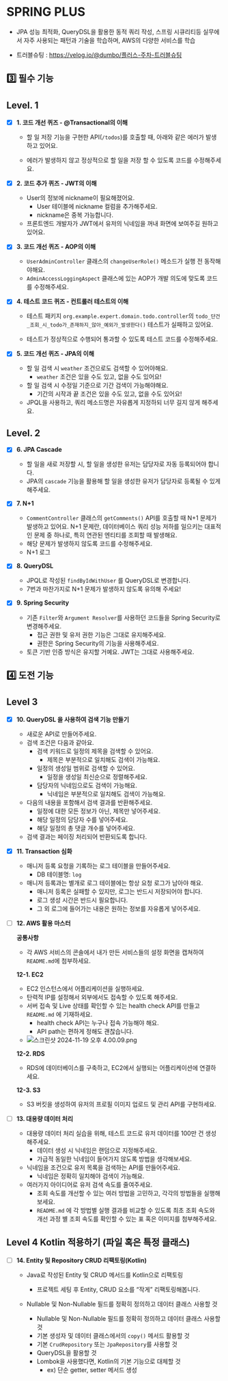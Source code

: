 # SPRING PLUS
- JPA 성능 최적화, QueryDSL을 활용한 동적 쿼리 작성, 스프링 시큐리티등 실무에서 자주 사용되는 패턴과 기술을 학습하며, AWS의 다양한 서비스를 학습

- 트러블슈팅 : https://velog.io/@dumbo/플러스-주차-트러블슈팅

## 3️⃣ 필수 기능
## Level. 1
- [x] **1. 코드 개선 퀴즈 - @Transactional의 이해**

  - 할 일 저장 기능을 구현한 API(`/todos`)를 호출할 때, 아래와 같은 에러가 발생하고 있어요.

  - 에러가 발생하지 않고 정상적으로 할 일을 저장 할 수 있도록 코드를 수정해주세요.


- [x] **2. 코드 추가 퀴즈 - JWT의 이해**
  - User의 정보에 nickname이 필요해졌어요.
    - User 테이블에 nickname 컬럼을 추가해주세요.
    - nickname은 중복 가능합니다.
  - 프론트엔드 개발자가 JWT에서 유저의 닉네임을 꺼내 화면에 보여주길 원하고 있어요.


- [x] **3. 코드 개선 퀴즈 - AOP의 이해**

  - `UserAdminController` 클래스의 `changeUserRole()` 메소드가 실행 전 동작해야해요.
  - `AdminAccessLoggingAspect` 클래스에 있는 AOP가 개발 의도에 맞도록 코드를 수정해주세요.


- [x] **4. 테스트 코드 퀴즈 - 컨트롤러 테스트의 이해**

  - 테스트 패키지 `org.example.expert.domain.todo.controller`의
    `todo_단건_조회_시_todo가_존재하지_않아_예외가_발생한다()` 테스트가 실패하고 있어요.

  - 테스트가 정상적으로 수행되어 통과할 수 있도록 테스트 코드를 수정해주세요.


- [x] **5. 코드 개선 퀴즈 -  JPA의 이해**

  - 할 일 검색 시 `weather` 조건으로도 검색할 수 있어야해요.
      - `weather` 조건은 있을 수도 있고, 없을 수도 있어요!
  - 할 일 검색 시 수정일 기준으로 기간 검색이 가능해야해요.
      - 기간의 시작과 끝 조건은 있을 수도 있고, 없을 수도 있어요!
  - JPQL을 사용하고, 쿼리 메소드명은 자유롭게 지정하되 너무 길지 않게 해주세요.


## Level. 2

- [x] **6. JPA Cascade**

  - 할 일을 새로 저장할 시, 할 일을 생성한 유저는 담당자로 자동 등록되어야 합니다.
  - JPA의 `cascade` 기능을 활용해 할 일을 생성한 유저가 담당자로 등록될 수 있게 해주세요.

    
- [x] **7. N+1**

  - `CommentController` 클래스의 `getComments()` API를 호출할 때 N+1 문제가 발생하고 있어요. N+1 문제란, 데이터베이스 쿼리 성능 저하를 일으키는 대표적인 문제 중 하나로, 특히 연관된 엔티티를 조회할 때 발생해요.
  - 해당 문제가 발생하지 않도록 코드를 수정해주세요.
  - N+1 로그


- [x] **8. QueryDSL**

  - JPQL로 작성된 `findByIdWithUser` 를 QueryDSL로 변경합니다.
  - 7번과 마찬가지로 N+1 문제가 발생하지 않도록 유의해 주세요!


- [x] **9. Spring Security**

  - 기존 `Filter`와 `Argument Resolver`를 사용하던 코드들을 Spring Security로 변경해주세요.
      - 접근 권한 및 유저 권한 기능은 그대로 유지해주세요.
      - 권한은 Spring Security의 기능을 사용해주세요.
  - 토큰 기반 인증 방식은 유지할 거예요. JWT는 그대로 사용해주세요.

## 4️⃣ 도전 기능

## Level 3

- [x] **10. QueryDSL 을 사용하여 검색 기능 만들기**

  - 새로운 API로 만들어주세요.
  - 검색 조건은 다음과 같아요.
      - 검색 키워드로 일정의 제목을 검색할 수 있어요.
          - 제목은 부분적으로 일치해도 검색이 가능해요.
      - 일정의 생성일 범위로 검색할 수 있어요.
          - 일정을 생성일 최신순으로 정렬해주세요.
      - 담당자의 닉네임으로도 검색이 가능해요.
          - 닉네임은 부분적으로 일치해도 검색이 가능해요.
  - 다음의 내용을 포함해서 검색 결과를 반환해주세요.
      - 일정에 대한 모든 정보가 아닌, 제목만 넣어주세요.
      - 해당 일정의 담당자 수를 넣어주세요.
      - 해당 일정의 총 댓글 개수를 넣어주세요.
  - 검색 결과는 페이징 처리되어 반환되도록 합니다.


- [x] **11. Transaction 심화**

  - 매니저 등록 요청을 기록하는 로그 테이블을 만들어주세요.
      - DB 테이블명: `log`
  - 매니저 등록과는 별개로 로그 테이블에는 항상 요청 로그가 남아야 해요.
      - 매니저 등록은 실패할 수 있지만, 로그는 반드시 저장되어야 합니다.
      - 로그 생성 시간은 반드시 필요합니다.
      - 그 외 로그에 들어가는 내용은 원하는 정보를 자유롭게 넣어주세요.


- [ ] **12. AWS 활용 마스터**

    **공통사항**

  - 각 AWS 서비스의 콘솔에서 내가 만든 서비스들의 설정 화면을 캡쳐하여 `README.md`에 첨부하세요.

  **12-1. EC2**

  - EC2 인스턴스에서 어플리케이션을 실행하세요.
  - 탄력적 IP를 설정해서 외부에서도 접속할 수 있도록 해주세요.
  - 서버 접속 및 Live 상태를 확인할 수 있는 health check API를 만들고 `README.md` 에 기재하세요.
      - health check API는 누구나 접속 가능해야 해요.
      - API path는 편하게 정해도 괜찮습니다.
  - ![스크린샷 2024-11-19 오후 4.00.09.png](../../../%EC%8A%A4%ED%81%AC%EB%A6%B0%EC%83%B7%202024-11-19%20%EC%98%A4%ED%9B%84%204.00.09.png)

  **12-2. RDS**

  - RDS에 데이터베이스를 구축하고, EC2에서 실행되는 어플리케이션에 연결하세요.

  **12-3. S3**

  - S3 버킷을 생성하여 유저의 프로필 이미지 업로드 및 관리 API를 구현하세요.


- [ ] **13. 대용량 데이터 처리**

  - 대용량 데이터 처리 실습을 위해, 테스트 코드로 유저 데이터를 100만 건 생성해주세요.
      - 데이터 생성 시 닉네임은 랜덤으로 지정해주세요.
      - 가급적 동일한 닉네임이 들어가지 않도록 방법을 생각해보세요.
  - 닉네임을 조건으로 유저 목록을 검색하는 API를 만들어주세요.
      - 닉네임은 정확히 일치해야 검색이 가능해요.
  - 여러가지 아이디어로 유저 검색 속도를 줄여주세요.
      - 조회 속도를 개선할 수 있는 여러 방법을 고민하고, 각각의 방법들을 실행해보세요.
      - `README.md` 에 각 방법별 실행 결과를 비교할 수 있도록 최초 조회 속도와 개선 과정 별 조회 속도를 확인할 수 있는 표 혹은 이미지를 첨부해주세요.


## Level 4 Kotlin 적용하기 (파일 혹은 특정 클래스)

- [ ] **14. Entity 및 Repository CRUD 리팩토링(Kotlin)**

  - Java로 작성된 Entity 및 CRUD 메서드를 Kotlin으로 리팩토링
      - 프로젝트 세팅 후 Entity, CRUD 요소를 “작게” 리팩토링해봅니다.

  - Nullable 및 Non-Nullable 필드를 정확히 정의하고 데이터 클래스 사용할 것
    - Nullable 및 Non-Nullable 필드를 정확히 정의하고 데이터 클래스 사용할 것
    - 기본 생성자 및 데이터 클래스에서의 `copy()` 메서드 활용할 것
    - 기본 `CrudRepository` 또는 `JpaRepository`를 사용할 것
    - QueryDSL을 활용할 것
    - Lombok을 사용했다면, Kotlin의 기본 기능으로 대체할 것
        - ex) 단순 getter, setter 메서드 생성